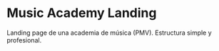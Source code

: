 # Music Academy Landing
Landing page de una academia de música (PMV). Estructura simple y profesional.
